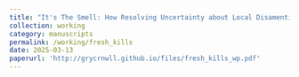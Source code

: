 ```yaml
---
title: "It's The Smell: How Resolving Uncertainty about Local Disamenties Affects the Housing Market"
collection: working
category: manuscripts
permalink: /working/fresh_kills
date: 2025-03-13
paperurl: 'http://grycrnwll.github.io/files/fresh_kills_wp.pdf'
---
```



